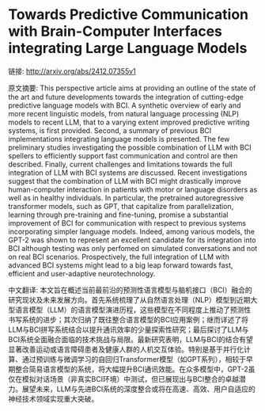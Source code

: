 # Towards Predictive Communication with Brain-Computer Interfaces integrating Large Language Models

链接: http://arxiv.org/abs/2412.07355v1

原文摘要:
This perspective article aims at providing an outline of the state of the art
and future developments towards the integration of cutting-edge predictive
language models with BCI. A synthetic overview of early and more recent
linguistic models, from natural language processing (NLP) models to recent LLM,
that to a varying extent improved predictive writing systems, is first
provided. Second, a summary of previous BCI implementations integrating
language models is presented. The few preliminary studies investigating the
possible combination of LLM with BCI spellers to efficiently support fast
communication and control are then described. Finally, current challenges and
limitations towards the full integration of LLM with BCI systems are discussed.
Recent investigations suggest that the combination of LLM with BCI might
drastically improve human-computer interaction in patients with motor or
language disorders as well as in healthy individuals. In particular, the
pretrained autoregressive transformer models, such as GPT, that capitalize from
parallelization, learning through pre-training and fine-tuning, promise a
substantial improvement of BCI for communication with respect to previous
systems incorporating simpler language models. Indeed, among various models,
the GPT-2 was shown to represent an excellent candidate for its integration
into BCI although testing was only perfomed on simulated conversations and not
on real BCI scenarios. Prospectively, the full integration of LLM with advanced
BCI systems might lead to a big leap forward towards fast, efficient and
user-adaptive neurotechnology.

中文翻译:
本文旨在概述当前最前沿的预测性语言模型与脑机接口（BCI）融合的研究现状及未来发展方向。首先系统梳理了从自然语言处理（NLP）模型到近期大型语言模型（LLM）的语言模型演进历程，这些模型在不同程度上推动了预测性书写系统的进步；其次归纳了既往整合语言模型的BCI应用案例；继而详述了将LLM与BCI拼写系统结合以提升通讯效率的少量探索性研究；最后探讨了LLM与BCI系统全面融合面临的技术挑战与局限。最新研究表明，LLM与BCI的结合有望显著改善运动或语言障碍患者及健康人群的人机交互体验。特别是基于并行化计算、通过预训练与微调学习的自回归Transformer模型（如GPT系列），相较于早期整合简易语言模型的系统，将大幅提升BCI通讯效能。在众多模型中，GPT-2虽仅在模拟对话场景（非真实BCI环境）中测试，但已展现出与BCI整合的卓越潜力。展望未来，LLM与先进BCI系统的深度整合或将在高速、高效、用户自适应的神经技术领域实现重大突破。
